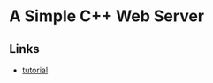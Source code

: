 # A Simple C++ Web Server

## Links

- [tutorial](https://github.com/yuesong-feng/30dayMakeCppServer/tree/main)
